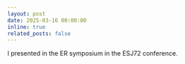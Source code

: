 ```yaml
---
layout: post
date: 2025-03-16 00:00:00
inline: true
related_posts: false
---
```


I presented in the ER symposium in the ESJ72 conference.
